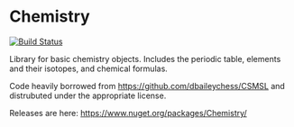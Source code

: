 # Chemistry
[![Build Status](https://travis-ci.org/stefanks/Chemistry.svg?branch=master)](https://travis-ci.org/stefanks/Chemistry)

Library for basic chemistry objects. Includes the periodic table, elements and their isotopes, and chemical formulas.

Code heavily borrowed from https://github.com/dbaileychess/CSMSL and distrubuted under the appropriate license.

Releases are here: https://www.nuget.org/packages/Chemistry/
